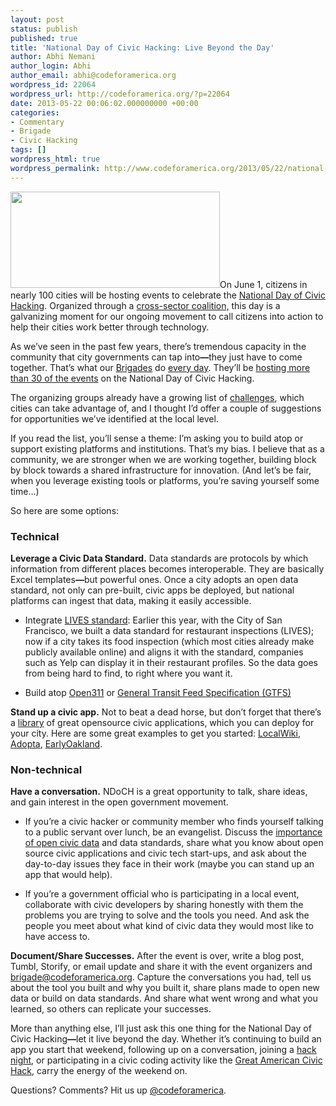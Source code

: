 ```yaml
---
layout: post
status: publish
published: true
title: 'National Day of Civic Hacking: Live Beyond the Day'
author: Abhi Nemani
author_login: Abhi
author_email: abhi@codeforamerica.org
wordpress_id: 22064
wordpress_url: http://codeforamerica.org/?p=22064
date: 2013-05-22 00:06:02.000000000 +00:00
categories:
- Commentary
- Brigade
- Civic Hacking
tags: []
wordpress_html: true
wordpress_permalink: http://www.codeforamerica.org/2013/05/22/national-day-of-civic-hacking-live-beyond-the-day/
---
```


<p dir="ltr"><a href="http://codeforamerica.org/wp-content/uploads/2013/05/CAAMg6dH.png"><img alt="" class="alignleft size-full wp-image-22111" height="154" src="http://codeforamerica.org/wp-content/uploads/2013/05/CAAMg6dH.png" title="CAAMg6dH" width="335"/></a>On June 1, citizens in nearly 100 cities will be hosting events to celebrate the <a href="http://hackforchange.org/">National Day of Civic Hacking</a>. Organized through a <a href="http://hackforchange.org/page/partners">cross-sector coalition,</a> this day is a galvanizing moment for our ongoing movement to call citizens into action to help their cities work better through technology.</p>
<p dir="ltr">As we’ve seen in the past few years, there’s tremendous capacity in the community that city governments can tap into<strong>—</strong>they just have to come together. That’s what our <a href="http://brigade.codeforamerica.org/forums">Brigades</a> do <a href="http://brigade.codeforamerica.org/civic-coding">every day</a>. They’ll be <a href="http://hackforchange.org/events?tid=140&amp;state=">hosting more than 30 of the events</a> on the National Day of Civic Hacking.</p>
<p dir="ltr">The organizing groups already have a growing list of <a href="http://hackforchange.org/challenges">challenges</a>, which cities can take advantage of, and I thought I’d offer a couple of suggestions for opportunities we’ve identified at the local level.</p>
<p dir="ltr">If you read the list, you’ll sense a theme: I’m asking you to build atop or support existing platforms and institutions. That’s my bias. I believe that as a community, we are stronger when we are working together, building block by block towards a shared infrastructure for innovation. (And let’s be fair, when you leverage existing tools or platforms, you’re saving yourself some time…)</p>
<p dir="ltr">So here are some options:</p>
<h3>Technical</h3>
<p dir="ltr"><strong>Leverage a Civic Data Standard.</strong> Data standards are protocols by which information from different places becomes interoperable. They are basically Excel templates<strong>—</strong>but powerful ones. Once a city adopts an open data standard, not only can pre-built, civic apps be deployed, but national platforms can ingest that data, making it easily accessible.</p>
<ul>
<li dir="ltr">
<p dir="ltr">Integrate <a href="http://foodinspectiondata.us/">LIVES standard</a>: Earlier this year, with the City of San Francisco, we built a data standard for restaurant inspections (LIVES); now if a city takes its food inspection (which most cities already make publicly available online) and aligns it with the standard, companies such as Yelp can display it in their restaurant profiles. So the data goes from being hard to find, to right where you want it.</p>
</li>
<li dir="ltr">
<p dir="ltr">Build atop <a href="http://open311.org/">Open311</a> or <a href="https://developers.google.com/transit/gtfs/">General Transit Feed Specification (GTFS)</a></p>
</li>
</ul>
<p dir="ltr"><strong>Stand up a civic app.</strong> Not to beat a dead horse, but don’t forget that there’s a <a href="http://commons.codeforamerica.org">library</a> of great opensource civic applications, which you can deploy for your city. Here are some great examples to get you started: <a href="http://localwiki.org/">LocalWiki</a>, <a href="https://github.com/codeforamerica/adopt-a-hydrant">Adopta</a>, <a href="http://earlyoakland.com/">EarlyOakland</a>.</p>
<h3>Non-technical</h3>
<p dir="ltr"><strong>Have a conversation.</strong> NDoCH is a great opportunity to talk, share ideas, and gain interest in the open government movement.</p>
<ul>
<li dir="ltr">
<p dir="ltr">If you’re a civic hacker or community member who finds yourself talking to a public servant over lunch, be an evangelist. Discuss the <a href="http://codeforamerica.org/2012/07/10/from-zero-to-civic-in-5-minutes/">importance of open civic data</a> and data standards, share what you know about open source civic applications and civic tech start-ups, and ask about the day-to-day issues they face in their work (maybe you can stand up an app that would help).</p>
</li>
<li dir="ltr">
<p dir="ltr">If you’re a government official who is participating in a local event, collaborate with civic developers by sharing honestly with them the problems you are trying to solve and the tools you need. And ask the people you meet about what kind of civic data they would most like to have access to.</p>
</li>
</ul>
<p dir="ltr"><strong>Document/Share Successes.</strong> After the event is over, write a blog post, Tumbl, Storify, or email update and share it with the event organizers and <a href="mailto:brigade@codeforamerica.org">brigade@codeforamerica.org</a>. Capture the conversations you had, tell us about the tool you built and why you built it, share plans made to open new data or build on data standards. And share what went wrong and what you learned, so others can replicate your successes.</p>
<p dir="ltr">More than anything else, I’ll just ask this one thing for the National Day of Civic Hacking<strong>—</strong>let it live beyond the day. Whether it’s continuing to build an app you start that weekend, following up on a conversation, joining a <a href="http://brigade.codeforamerica.org/forums">hack night</a>, or participating in a civic coding activity like the <a href="http://brigade.codeforamerica.org/civic-coding">Great American Civic Hack</a>, carry the energy of the weekend on.</p>
<p dir="ltr">
<p dir="ltr">Questions? Comments? Hit us up <a href="http://twitter.com/codeforamerica" target="_blank">@codeforamerica</a>.</p>
</p>